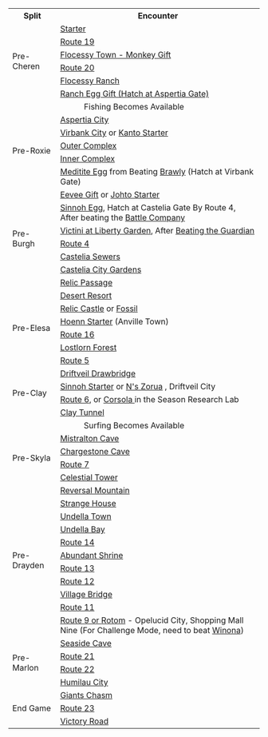 <table>
    <tr><th>Split</th><th>Encounter</th></tr>
    <tr>
        <td rowspan="6" style="vertical-align: middle;">Pre-Cheren</td>
        <td><a href="https://smilingzero.github.io/BlazeBlack2ReduxWiki/giftPokemon/#snivy-tepig-or-oshawott">Starter</a></td>
    </tr>
    <tr><td><a href="https://smilingzero.github.io/BlazeBlack2ReduxWiki/wildareas/Route_19/">Route 19</a></td></tr>
    <tr><td><a href="https://smilingzero.github.io/BlazeBlack2ReduxWiki/giftPokemon/#elemental-monkey-gift">Flocessy Town - Monkey Gift</a></td></tr>
    <tr><td><a href="https://smilingzero.github.io/BlazeBlack2ReduxWiki/wildareas/Route_20/">Route 20</a></td></tr>
    <tr><td><a href="https://smilingzero.github.io/BlazeBlack2ReduxWiki/wildareas/Floccesy_Ranch/">Flocessy Ranch</a></td></tr>
    <tr><td><a href="https://smilingzero.github.io/BlazeBlack2ReduxWiki/giftPokemon/#ranch-egg-gift">Ranch Egg Gift (Hatch at Aspertia Gate)</a></td></tr>
    <tr><td colspan="2" align="center">Fishing Becomes Available</td></tr>
    <tr>
        <td rowspan="5" style="vertical-align: middle;">Pre-Roxie</td>
        <td><a href="https://smilingzero.github.io/BlazeBlack2ReduxWiki/wildareas/Aspertia_City/">Aspertia City</a></td>
    </tr>
    <tr> <td><a href="https://smilingzero.github.io/BlazeBlack2ReduxWiki/wildareas/Virbank_City/">Virbank City</a> or <a href="https://smilingzero.github.io/BlazeBlack2ReduxWiki/giftPokemon/#bulbasaur-charmander-or-squirtle">Kanto Starter</a></td> </tr>
    <tr> <td> <a href="https://smilingzero.github.io/BlazeBlack2ReduxWiki/wildareas/Virbank_Complex_-_Outside/">Outer Complex</a></td> </tr>
    <tr> <td> <a href="https://smilingzero.github.io/BlazeBlack2ReduxWiki/wildareas/Virbank_Complex_-_Inside/">Inner Complex</a></td> </tr>
    <tr> <td> <a href="https://smilingzero.github.io/BlazeBlack2ReduxWiki/giftPokemon/#meditite-egg">Meditite Egg</a> from Beating <a href ="https://smilingzero.github.io/BlazeBlack2ReduxWiki/trainers/virbankcityandroxiesgym/">Brawly</a> (Hatch at Virbank Gate)</td> </tr>
    <tr>
        <td rowspan="7" style="vertical-align: middle;">Pre-Burgh</td>
        <td><a href="https://smilingzero.github.io/BlazeBlack2ReduxWiki/giftPokemon/#eevee">Eevee Gift</a> or <a href="https://smilingzero.github.io/BlazeBlack2ReduxWiki/giftPokemon/#chikorita-cyndaquil-or-totodile">Johto Starter</a></td>
    </tr>
    <tr> <td> <a href="https://smilingzero.github.io/BlazeBlack2ReduxWiki/giftPokemon/#bonsly-mime-jr-glameow-or-stunky-egg">Sinnoh Egg</a>, Hatch at Castelia Gate By Route 4, After beating the <a href="https://smilingzero.github.io/BlazeBlack2ReduxWiki/trainers/casteliacitybattlecompany/">Battle Company</a></td> </tr>
    <tr> <td> <a href="https://smilingzero.github.io/BlazeBlack2ReduxWiki/legendary/#the-victory-pokemon-victini">Victini at Liberty Garden</a>, After <a href="https://smilingzero.github.io/BlazeBlack2ReduxWiki/trainers/libertygarden/">Beating the Guardian</a></td> </tr>
    <tr><td><a href="https://smilingzero.github.io/BlazeBlack2ReduxWiki/wildareas/Route_4/">Route 4</a></td></tr>
    <tr><td><a href="https://smilingzero.github.io/BlazeBlack2ReduxWiki/wildareas/Castelia_Sewers/">Castelia Sewers</a></td></tr>
    <tr><td><a href="https://smilingzero.github.io/BlazeBlack2ReduxWiki/wildareas/Castelia_City_Gardens/">Castelia City Gardens</a></td></tr>
    <tr><td><a href="https://smilingzero.github.io/BlazeBlack2ReduxWiki/wildareas/Relic_Passage/">Relic Passage</a></td></tr>
    <tr>
        <td rowspan="6" style="vertical-align: middle;">Pre-Elesa</td>
        <td><a href="https://smilingzero.github.io/BlazeBlack2ReduxWiki/wildareas/Desert_Resort/">Desert Resort</a>
    </tr>
    <tr><td><a href="https://smilingzero.github.io/BlazeBlack2ReduxWiki/wildareas/Relic_Castle/">Relic Castle</a> or <a href="https://smilingzero.github.io/BlazeBlack2ReduxWiki/giftPokemon/#omanyte-kabuto-lileep-anorith-cranidos-shieldon-tirtouga-or-archen">Fossil</a></td></td></tr>
    <tr><td><a href="https://smilingzero.github.io/BlazeBlack2ReduxWiki/giftPokemon/#treeko-torchic-or-mudkip">Hoenn Starter</a> (Anville Town)</td></tr>
    <tr><td><a href="https://smilingzero.github.io/BlazeBlack2ReduxWiki/wildareas/Route_16/">Route 16</a></td></tr>
    <tr><td><a href="https://smilingzero.github.io/BlazeBlack2ReduxWiki/wildareas/Lostlorn_Forest/">Lostlorn Forest</a></td></tr>
    <tr><td><a href="https://smilingzero.github.io/BlazeBlack2ReduxWiki/wildareas/Route_5/">Route 5</a></td></tr>
    <tr>
        <td rowspan="4" style="vertical-align: middle;">Pre-Clay</td>
        <td><a href="https://smilingzero.github.io/BlazeBlack2ReduxWiki/wildareas/Driftveil_Drawbridge%2C_Charizard_Bridge/">Driftveil Drawbridge</a></td>
    </tr>
    <tr><td><a href="https://smilingzero.github.io/BlazeBlack2ReduxWiki/giftPokemon/#turtwig-chimchar-or-piplup">Sinnoh Starter</a> or <a href="https://smilingzero.github.io/BlazeBlack2ReduxWiki/giftPokemon/#ns-zorua">N's Zorua</a> , Driftveil City</td></tr>
    <tr><td><a href="https://smilingzero.github.io/BlazeBlack2ReduxWiki/wildareas/Route_6/">Route 6</a>, or <a href="https://smilingzero.github.io/BlazeBlack2ReduxWiki/giftPokemon/#corsola">Corsola </a> in the Season Research Lab</td></tr>
    <tr><td><a href="https://smilingzero.github.io/BlazeBlack2ReduxWiki/wildareas/Clay_Tunnel/">Clay Tunnel</a></td></tr>
    <tr><td colspan="2" align="center">Surfing Becomes Available</td></tr>
    <tr>
        <td rowspan="4" style="vertical-align: middle;">Pre-Skyla</td>
        <td><a href="https://smilingzero.github.io/BlazeBlack2ReduxWiki/wildareas/Mistralton_Cave/">Mistralton Cave</a></td>
    </tr>
    <tr><td><a href="https://smilingzero.github.io/BlazeBlack2ReduxWiki/wildareas/Chargestone_Cave/">Chargestone Cave</a></td></tr>
    <tr><td><a href="https://smilingzero.github.io/BlazeBlack2ReduxWiki/wildareas/Route_7/">Route 7</a></td></tr>
    <tr><td><a href="https://smilingzero.github.io/BlazeBlack2ReduxWiki/wildareas/Celestial_Tower/">Celestial Tower</a></td></tr>
    <tr>
        <td rowspan="11" style="vertical-align: middle;">Pre-Drayden</td>
        <td><a href="https://smilingzero.github.io/BlazeBlack2ReduxWiki/wildareas/Reversal_Mountain/">Reversal Mountain</a></td>
    </tr>
    <tr><td><a href="https://smilingzero.github.io/BlazeBlack2ReduxWiki/wildareas/Strange_House/">Strange House</a></td></tr>
    <tr><td><a href="https://smilingzero.github.io/BlazeBlack2ReduxWiki/wildareas/Undella_Town/"> Undella Town</a></td></tr>
    <tr><td><a href="https://smilingzero.github.io/BlazeBlack2ReduxWiki/wildareas/Undella_Bay/"> Undella Bay</a></td></tr>
    <tr><td><a href="https://smilingzero.github.io/BlazeBlack2ReduxWiki/wildareas/Route_14/">Route 14</a></td></tr>
    <tr><td><a href="https://smilingzero.github.io/BlazeBlack2ReduxWiki/wildareas/Abundant_Shrine/">Abundant Shrine</a></td></tr>
    <tr><td><a href="https://smilingzero.github.io/BlazeBlack2ReduxWiki/wildareas/Route_13/">Route 13</a></td></tr>
    <tr><td><a href="https://smilingzero.github.io/BlazeBlack2ReduxWiki/wildareas/Route_12/">Route 12</a></td></tr>
    <tr><td><a href="https://smilingzero.github.io/BlazeBlack2ReduxWiki/wildareas/Village_Bridge/">Village Bridge</a></td></tr>
    <tr><td><a href="https://smilingzero.github.io/BlazeBlack2ReduxWiki/wildareas/Route_11/">Route 11</a></td></tr>
    <tr><td><a href="https://smilingzero.github.io/BlazeBlack2ReduxWiki/wildareas/Route_9/">Route 9 or <a href="https://smilingzero.github.io/BlazeBlack2ReduxWiki/giftPokemon/#rotom">Rotom</a> - Opelucid City, Shopping Mall Nine (For Challenge Mode, need to beat <a href="https://smilingzero.github.io/BlazeBlack2ReduxWiki/trainers/opelucidcity/">Winona</a>)</td></tr>
    <tr>
        <td rowspan="4" style="vertical-align: middle;">Pre-Marlon</td>
        <td><a href="https://smilingzero.github.io/BlazeBlack2ReduxWiki/wildareas/Seaside_Cave/">Seaside Cave</a></td>
    </tr>
    <tr><td><a href="https://smilingzero.github.io/BlazeBlack2ReduxWiki/wildareas/Route_21/">Route 21</a></td></tr>
    <tr><td><a href="https://smilingzero.github.io/BlazeBlack2ReduxWiki/wildareas/Route_22/">Route 22</a></td></tr>
    <tr><td><a href="https://smilingzero.github.io/BlazeBlack2ReduxWiki/wildareas/Humilau_City/">Humilau City</a></td></tr>
    <tr>
        <td rowspan="4" style="vertical-align: middle;">End Game</td>
        <td><a href="https://smilingzero.github.io/BlazeBlack2ReduxWiki/wildareas/Giants_Chasm/">Giants Chasm</a></td>
    </tr>
    <tr><td><a href="https://smilingzero.github.io/BlazeBlack2ReduxWiki/wildareas/Route_23/">Route 23</a></td></tr>
    <tr><td><a href="https://smilingzero.github.io/BlazeBlack2ReduxWiki/wildareas/Victory_Road/">Victory Road</a></td></tr>
</table>